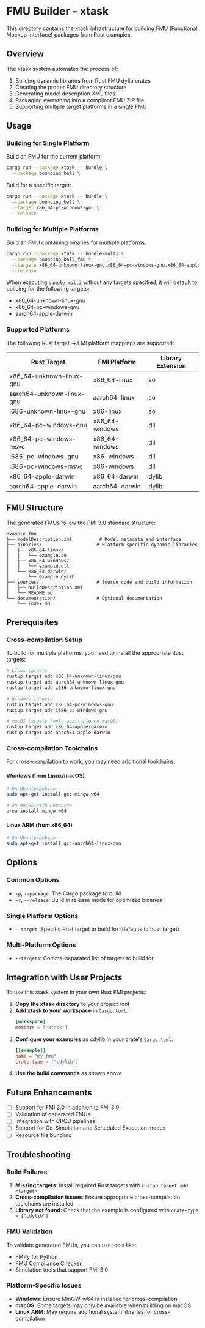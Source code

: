 # FMU Builder - xtask

This directory contains the xtask infrastructure for building FMU (Functional Mockup Interface) packages from Rust examples.

## Overview

The xtask system automates the process of:
1. Building dynamic libraries from Rust FMU dylib crates
2. Creating the proper FMU directory structure
3. Generating model description XML files
4. Packaging everything into a compliant FMU ZIP file
5. Supporting multiple target platforms in a single FMU

## Usage

### Building for Single Platform

Build an FMU for the current platform:

```bash
cargo run --package xtask -- bundle \
  --package bouncing_ball \
```

Build for a specific target:

```bash
cargo run --package xtask -- bundle \
  --package bouncing_ball \
  --target x86_64-pc-windows-gnu \
  --release
```

### Building for Multiple Platforms

Build an FMU containing binaries for multiple platforms:

```bash
cargo run --package xtask -- bundle-multi \
  --package bouncing_ball_fmu \
  --targets x86_64-unknown-linux-gnu,x86_64-pc-windows-gnu,x86_64-apple-darwin \
  --release
```

When executing `bundle-multi` without any targets specified, it will default to building for the following targets:
- x86_64-unknown-linux-gnu
- x86_64-pc-windows-gnu
- aarch64-apple-darwin

### Supported Platforms

The following Rust target -> FMI platform mappings are supported:

| Rust Target                  | FMI Platform     | Library Extension |
|-----------------------------|------------------|-------------------|
| x86_64-unknown-linux-gnu    | x86_64-linux     | .so               |
| aarch64-unknown-linux-gnu   | aarch64-linux    | .so               |
| i686-unknown-linux-gnu      | x86-linux        | .so               |
| x86_64-pc-windows-gnu       | x86_64-windows   | .dll              |
| x86_64-pc-windows-msvc      | x86_64-windows   | .dll              |
| i686-pc-windows-gnu         | x86-windows      | .dll              |
| i686-pc-windows-msvc        | x86-windows      | .dll              |
| x86_64-apple-darwin         | x86_64-darwin    | .dylib            |
| aarch64-apple-darwin        | aarch64-darwin   | .dylib            |

## FMU Structure

The generated FMUs follow the FMI 3.0 standard structure:

```
example.fmu
├── modelDescription.xml          # Model metadata and interface
├── binaries/                    # Platform-specific dynamic libraries
│   ├── x86_64-linux/
│   │   └── example.so
│   ├── x86_64-windows/
│   │   └── example.dll
│   └── x86_64-darwin/
│       └── example.dylib
├── sources/                     # Source code and build information
│   ├── buildDescription.xml
│   └── README.md
└── documentation/               # Optional documentation
    └── index.md
```

## Prerequisites

### Cross-compilation Setup

To build for multiple platforms, you need to install the appropriate Rust targets:

```bash
# Linux targets
rustup target add x86_64-unknown-linux-gnu
rustup target add aarch64-unknown-linux-gnu
rustup target add i686-unknown-linux-gnu

# Windows targets
rustup target add x86_64-pc-windows-gnu
rustup target add i686-pc-windows-gnu

# macOS targets (only available on macOS)
rustup target add x86_64-apple-darwin
rustup target add aarch64-apple-darwin
```

### Cross-compilation Toolchains

For cross-compilation to work, you may need additional toolchains:

#### Windows (from Linux/macOS)
```bash
# On Ubuntu/Debian
sudo apt-get install gcc-mingw-w64

# On macOS with Homebrew
brew install mingw-w64
```

#### Linux ARM (from x86_64)
```bash
# On Ubuntu/Debian
sudo apt-get install gcc-aarch64-linux-gnu
```

## Options

### Common Options

- `-p`, `--package`: The Cargo package to build
- `-r`, `--release`: Build in release mode for optimized binaries

### Single Platform Options

- `--target`: Specific Rust target to build for (defaults to host target)

### Multi-Platform Options

- `--targets`: Comma-separated list of targets to build for

## Integration with User Projects

To use this xtask system in your own Rust FMI projects:

1. **Copy the xtask directory** to your project root
2. **Add xtask to your workspace** in `Cargo.toml`:
   ```toml
   [workspace]
   members = ["xtask"]
   ```
3. **Configure your examples** as cdylib in your crate's `Cargo.toml`:
   ```toml
   [[example]]
   name = "my_fmu"
   crate-type = ["cdylib"]
   ```
4. **Use the build commands** as shown above

## Future Enhancements

- [ ] Support for FMI 2.0 in addition to FMI 3.0
- [ ] Validation of generated FMUs
- [ ] Integration with CI/CD pipelines
- [ ] Support for Co-Simulation and Scheduled Execution modes
- [ ] Resource file bundling

## Troubleshooting

### Build Failures

1. **Missing targets**: Install required Rust targets with `rustup target add <target>`
2. **Cross-compilation issues**: Ensure appropriate cross-compilation toolchains are installed
3. **Library not found**: Check that the example is configured with `crate-type = ["cdylib"]`

### FMU Validation

To validate generated FMUs, you can use tools like:
- FMPy for Python
- FMU Compliance Checker
- Simulation tools that support FMI 3.0

### Platform-Specific Issues

- **Windows**: Ensure MinGW-w64 is installed for cross-compilation
- **macOS**: Some targets may only be available when building on macOS
- **Linux ARM**: May require additional system libraries for cross-compilation
